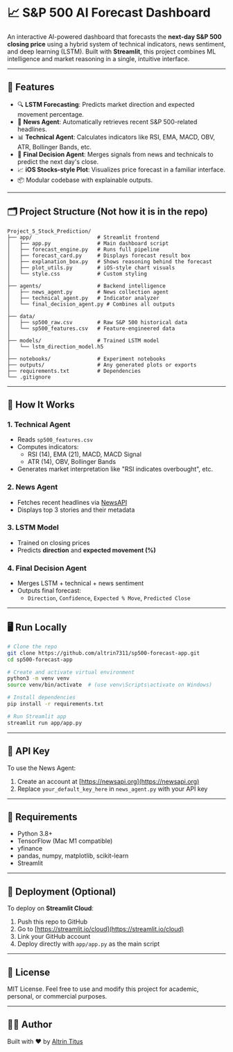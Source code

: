 # 📈 S&P 500 AI Forecast Dashboard

An interactive AI-powered dashboard that forecasts the **next-day S&P 500 closing price** using a hybrid system of technical indicators, news sentiment, and deep learning (LSTM). Built with **Streamlit**, this project combines ML intelligence and market reasoning in a single, intuitive interface.

---

## 🧠 Features

- 🔍 **LSTM Forecasting**: Predicts market direction and expected movement percentage.
- 📰 **News Agent**: Automatically retrieves recent S&P 500-related headlines.
- 📊 **Technical Agent**: Calculates indicators like RSI, EMA, MACD, OBV, ATR, Bollinger Bands, etc.
- 🧾 **Final Decision Agent**: Merges signals from news and technicals to predict the next day's close.
- 📈 **iOS Stocks-style Plot**: Visualizes price forecast in a familiar interface.
- 📦 Modular codebase with explainable outputs.

---

## 🗂️ Project Structure (Not how it is in the repo)

```
Project_5_Stock_Prediction/
├── app/                     # Streamlit frontend
│   ├── app.py               # Main dashboard script
│   ├── forecast_engine.py   # Runs full pipeline
│   ├── forecast_card.py     # Displays forecast result box
│   ├── explanation_box.py   # Shows reasoning behind the forecast
│   ├── plot_utils.py        # iOS-style chart visuals
│   └── style.css            # Custom styling
│
├── agents/                  # Backend intelligence
│   ├── news_agent.py        # News collection agent
│   ├── technical_agent.py   # Indicator analyzer
│   └── final_decision_agent.py # Combines all outputs
│
├── data/
│   ├── sp500_raw.csv        # Raw S&P 500 historical data
│   └── sp500_features.csv   # Feature-engineered data
│
├── models/                  # Trained LSTM model
│   └── lstm_direction_model.h5
│
├── notebooks/               # Experiment notebooks
├── outputs/                 # Any generated plots or exports
├── requirements.txt         # Dependencies
└── .gitignore
```

---

## 🧪 How It Works

### 1. **Technical Agent**
- Reads `sp500_features.csv`
- Computes indicators:
  - RSI (14), EMA (21), MACD, MACD Signal
  - ATR (14), OBV, Bollinger Bands
- Generates market interpretation like "RSI indicates overbought", etc.

### 2. **News Agent**
- Fetches recent headlines via [NewsAPI](https://newsapi.org/)
- Displays top 3 stories and their metadata

### 3. **LSTM Model**
- Trained on closing prices
- Predicts **direction** and **expected movement (%)**

### 4. **Final Decision Agent**
- Merges LSTM + technical + news sentiment
- Outputs final forecast:
  - `Direction`, `Confidence`, `Expected % Move`, `Predicted Close`

---

## 🖥️ Run Locally

```bash
# Clone the repo
git clone https://github.com/altrin7311/sp500-forecast-app.git
cd sp500-forecast-app

# Create and activate virtual environment
python3 -m venv venv
source venv/bin/activate  # (use venv\Scripts\activate on Windows)

# Install dependencies
pip install -r requirements.txt

# Run Streamlit app
streamlit run app/app.py
```

---

## 🔐 API Key

To use the News Agent:
1. Create an account at [https://newsapi.org](https://newsapi.org)
2. Replace `your_default_key_here` in `news_agent.py` with your API key

---

## 📌 Requirements

- Python 3.8+
- TensorFlow (Mac M1 compatible)
- yfinance
- pandas, numpy, matplotlib, scikit-learn
- Streamlit

---

## 🚀 Deployment (Optional)

To deploy on **Streamlit Cloud**:
1. Push this repo to GitHub
2. Go to [https://streamlit.io/cloud](https://streamlit.io/cloud)
3. Link your GitHub account
4. Deploy directly with `app/app.py` as the main script

---

## 📄 License

MIT License. Feel free to use and modify this project for academic, personal, or commercial purposes.

---

## 🙋‍♂️ Author

Built with ❤️ by [Altrin Titus](https://www.linkedin.com/in/altrin-titus-101443293)
